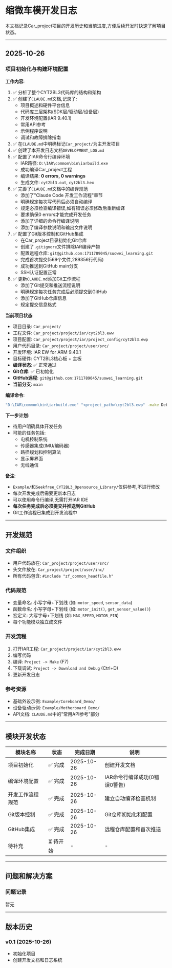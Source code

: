 # 缩微车模开发日志

本文档记录Car_project项目的开发历史和当前进度,方便后续开发时快速了解项目状态。

---

## 2025-10-26

### 项目初始化与构建环境配置

**工作内容**:
1. ✅ 分析了整个CYT2BL3代码库的结构和架构
2. ✅ 创建了`CLAUDE.md`文档,记录了:
   - 项目概述和硬件平台信息
   - 代码库三层架构(SDK层/驱动层/设备层)
   - 开发环境配置(IAR 9.40.1)
   - 常用API参考
   - 示例程序说明
   - 调试和故障排除指南
3. ✅ 在`CLAUDE.md`中明确标记`Car_project/`为主开发项目
4. ✅ 创建了本开发日志文档`DEVELOPMENT_LOG.md`
5. ✅ 配置了IAR命令行编译环境
   - IAR路径: `D:\IAR\common\bin\iarbuild.exe`
   - 成功编译Car_project工程
   - 编译结果: **0 errors, 0 warnings**
   - 生成文件: `cyt2bl3.out`, `cyt2bl3.hex`
6. ✅ 完善了`CLAUDE.md`文档中的编译规范
   - 添加了"Claude Code 开发工作流程"章节
   - 明确规定每次写代码后必须自动编译
   - 规定必须检查编译错误,如有错误必须修改后重新编译
   - 要求确保0 errors才能完成开发任务
   - 添加了详细的命令行编译说明
   - 添加了编译参数说明和输出文件说明
7. ✅ 配置了Git版本控制和GitHub集成
   - 在Car_project目录初始化Git仓库
   - 创建了`.gitignore`文件排除IAR编译产物
   - 配置远程仓库: `git@github.com:1711789045/suowei_learning.git`
   - 完成首次提交(569个文件,289356行代码)
   - 成功推送到GitHub main分支
   - SSH认证配置正常
8. ✅ 更新`CLAUDE.md`添加Git工作流程
   - 添加了Git提交和推送流程说明
   - 明确规定每次任务完成后必须提交到GitHub
   - 添加了GitHub仓库信息
   - 规定提交信息格式

**当前项目状态**:
- 项目目录: `Car_project/`
- 工程文件: `Car_project/project/iar/cyt2bl3.eww`
- 项目配置: `Car_project/project/iar/project_config/cyt2bl3.ewp`
- 用户代码目录: `Car_project/project/user/src/`
- 开发环境: IAR EW for ARM 9.40.1
- 目标硬件: CYT2BL3核心板 + 主板
- **编译状态**: ✅ 正常通过
- **Git仓库**: ✅ 已初始化
- **GitHub远程**: `git@github.com:1711789045/suowei_learning.git`
- **当前分支**: `main`

**编译命令**:
```bash
"D:\IAR\common\bin\iarbuild.exe" "<project_path>\cyt2bl3.ewp" -make Debug -log info -parallel 4
```

**下一步计划**:
- 待用户明确具体开发任务
- 可能的任务包括:
  - 电机控制系统
  - 传感器集成(IMU/编码器)
  - 路径规划和控制算法
  - 显示屏界面
  - 无线通信

**备注**:
- `Example/`和`Seekfree_CYT2BL3_Opensource_Library/`仅供参考,不进行修改
- 每次开发完成后需要更新本日志
- 可以使用命令行编译,无需打开IAR IDE
- **每次任务完成后必须提交并推送到GitHub**
- Git工作流程已集成到开发流程中

---

## 开发规范

### 文件组织
- 用户代码放在: `Car_project/project/user/src/`
- 头文件放在: `Car_project/project/user/inc/`
- 所有代码包含: `#include "zf_common_headfile.h"`

### 代码规范
- 变量命名: 小写字母+下划线 (如: `motor_speed`, `sensor_data`)
- 函数命名: 小写字母+下划线 (如: `motor_init()`, `get_sensor_value()`)
- 宏定义: 大写字母+下划线 (如: `MAX_SPEED`, `MOTOR_PIN`)
- 每个功能模块独立成文件

### 开发流程
1. 打开IAR工程: `Car_project/project/iar/cyt2bl3.eww`
2. 编写代码
3. 编译: `Project -> Make` (F7)
4. 下载调试: `Project -> Download and Debug` (Ctrl+D)
5. 更新开发日志

### 参考资源
- 基础外设示例: `Example/Coreboard_Demo/`
- 设备驱动示例: `Example/Motherboard_Demo/`
- API文档: `CLAUDE.md`中的"常用API参考"部分

---

## 模块开发状态

| 模块名称 | 状态 | 完成日期 | 说明 |
|---------|------|---------|------|
| 项目初始化 | ✅ 完成 | 2025-10-26 | 创建开发文档 |
| 编译环境配置 | ✅ 完成 | 2025-10-26 | IAR命令行编译成功(0错误0警告) |
| 开发工作流程规范 | ✅ 完成 | 2025-10-26 | 建立自动编译检查机制 |
| Git版本控制 | ✅ 完成 | 2025-10-26 | Git仓库初始化和配置 |
| GitHub集成 | ✅ 完成 | 2025-10-26 | 远程仓库配置和首次推送 |
| 待补充 | ⏳ 待开始 | - | - |

---

## 问题和解决方案

### 问题记录

暂无

---

## 版本历史

### v0.1 (2025-10-26)
- 初始化项目
- 创建开发文档和日志系统
